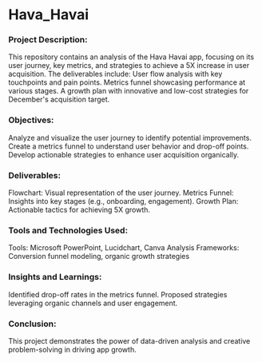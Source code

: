 # Hava_Havai


### Project Description:
This repository contains an analysis of the Hava Havai app, focusing on its user journey, key metrics, and strategies to achieve a 5X increase in user acquisition. The deliverables include:
User flow analysis with key touchpoints and pain points.
Metrics funnel showcasing performance at various stages.
A growth plan with innovative and low-cost strategies for December's acquisition target.

### Objectives:
Analyze and visualize the user journey to identify potential improvements.
Create a metrics funnel to understand user behavior and drop-off points.
Develop actionable strategies to enhance user acquisition organically.

### Deliverables:
Flowchart: Visual representation of the user journey.
Metrics Funnel: Insights into key stages (e.g., onboarding, engagement).
Growth Plan: Actionable tactics for achieving 5X growth.

### Tools and Technologies Used:
Tools: Microsoft PowerPoint, Lucidchart, Canva
Analysis Frameworks: Conversion funnel modeling, organic growth strategies

### Insights and Learnings:
Identified drop-off rates in the metrics funnel.
Proposed strategies leveraging organic channels and user engagement.

### Conclusion:
This project demonstrates the power of data-driven analysis and creative problem-solving in driving app growth.
